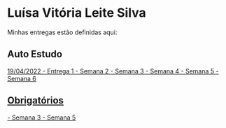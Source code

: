 # Luísa Vitória Leite Silva
Minhas entregas estão definidas aqui:
## Auto Estudo
<a href="https://github.com/Intelihub/Template_Aluno/blob/main/02_AUT_EST_ENTREGA/Coloque%20aqui%20as%20entregas%20do%20seu%20auto%20estudo.rtf"> 19/04/2022 - Entrega 1 </a>
<a href="https://github.com/luisaleite/Modulo2/tree/main/03_AUT_EST_ENTREGA/Semana%202">  - Semana 2
  <a href="https://github.com/luisaleite/Modulo2/tree/main/03_AUT_EST_ENTREGA/Semana%203">  - Semana 3
   <a href="https://github.com/luisaleite/Modulo2/tree/main/03_AUT_EST_ENTREGA/Semana%204/Curriculo"> - Semana 4
     <a href="https://github.com/luisaleite/Modulo2/tree/main/03_AUT_EST_ENTREGA/Semana%205/Curriculo"> - Semana 5
       <a href="https://github.com/luisaleite/Modulo2/tree/main/03_AUT_EST_ENTREGA/Semana%206/Curriculo"> - Semana 6
## Obrigatórios
<a href="https://github.com/luisaleite/Modulo2/tree/main/04_AUT_EST_EX_OBRIGATORIOS/Semana%203"> - Semana 3
  <a href="https://github.com/luisaleite/Modulo2/tree/main/04_AUT_EST_EX_OBRIGATORIOS/Semana%205"> - Semana 5
